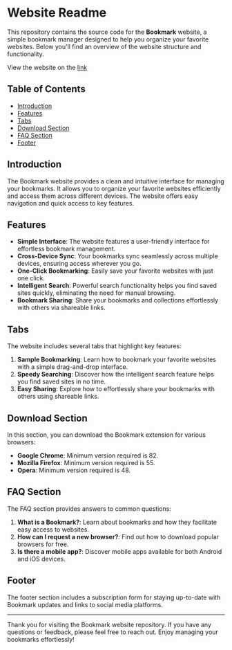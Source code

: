 # Website Readme

This repository contains the source code for the **Bookmark** website, a simple bookmark manager designed to help you organize your favorite websites. Below you'll find an overview of the website structure and functionality.


View the website on the [link](https://samuel-effiong.github.io/landing_page/)

## Table of Contents

- [Introduction](#introduction)
- [Features](#features)
- [Tabs](#tabs)
- [Download Section](#download-section)
- [FAQ Section](#faq-section)
- [Footer](#footer)

## Introduction

The Bookmark website provides a clean and intuitive interface for managing your bookmarks. It allows you to organize your favorite websites efficiently and access them across different devices. The website offers easy navigation and quick access to key features.

## Features

- **Simple Interface**: The website features a user-friendly interface for effortless bookmark management.
- **Cross-Device Sync**: Your bookmarks sync seamlessly across multiple devices, ensuring access wherever you go.
- **One-Click Bookmarking**: Easily save your favorite websites with just one click.
- **Intelligent Search**: Powerful search functionality helps you find saved sites quickly, eliminating the need for manual browsing.
- **Bookmark Sharing**: Share your bookmarks and collections effortlessly with others via shareable links.

## Tabs

The website includes several tabs that highlight key features:

1. **Sample Bookmarking**: Learn how to bookmark your favorite websites with a simple drag-and-drop interface.
2. **Speedy Searching**: Discover how the intelligent search feature helps you find saved sites in no time.
3. **Easy Sharing**: Explore how to effortlessly share your bookmarks with others using shareable links.

## Download Section

In this section, you can download the Bookmark extension for various browsers:

- **Google Chrome**: Minimum version required is 82.
- **Mozilla Firefox**: Minimum version required is 55.
- **Opera**: Minimum version required is 48.

## FAQ Section

The FAQ section provides answers to common questions:

1. **What is a Bookmark?**: Learn about bookmarks and how they facilitate easy access to websites.
2. **How can I request a new browser?**: Find out how to download popular browsers for free.
3. **Is there a mobile app?**: Discover mobile apps available for both Android and iOS devices.

## Footer

The footer section includes a subscription form for staying up-to-date with Bookmark updates and links to social media platforms.

---

Thank you for visiting the Bookmark website repository. If you have any questions or feedback, please feel free to reach out. Enjoy managing your bookmarks effortlessly!
